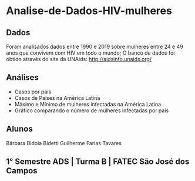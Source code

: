# Analise-de-Dados-HIV-mulheres

## Dados

Foram analisados dados entre 1990 e 2019 sobre mulheres entre 24 e 49 anos que convivem com HIV em todo o mundo;
O banco de dados foi obtido através do site da UNAids: http://aidsinfo.unaids.org/

## Análises
- Casos por país
- Casos de Países na América Latina
- Máximo e Mínimo de mulheres infectadas na América Latina
- Gráfico comparando o número de mulheres infectadas por país

## Alunos
Bárbara Bidoia Bidetti
Guilherme Farias Tavares

## 1° Semestre ADS | Turma B | FATEC São José dos Campos


